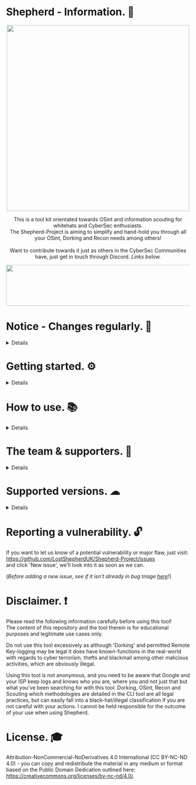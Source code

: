 # Shepherd - Information. 🐏<br>
<!-- Configuration -->
<body>
<!-- Header -->
<head>
  <p align="center">
    <img src="https://github.com/LostShepherdUK/Shepherd-Project/blob/gh-pages/Gallery/CapricornAlt.png?raw=true" width="500" height="508" /></p>
</head>


<!-- Informational -->
   <p align="center">
This is a tool kit orientated towards OSint and information scouting for whitehats and CyberSec enthusiasts.<br>
  The Shepherd-Project is aiming to simplify and hand-hold you through all your OSint, Dorking and Recon needs among others!<br>
  <br>
  Want to contribute towards it just as others in the CyberSec Communities have, just get in touch through Discord. <i>Links below.</i></p></body>

<!-- Divider -->
<body>
  <p align="center">
  <img src="https://github.com/LostShepherdUK/Shepherd-Project/blob/gh-pages/Gallery/neon-line-red.png?raw=true" width="850" height="112" /></p>
</body>


<!-- Notice -->
# Notice - Changes regularly. 📰<br>
<details>
  Latest:<br>
• Updated the foundations so it is utilising obsolete Dorkify as a foundation as well as own-coded changes.<br>
<br>
  Archived:<br>
• Updated the 'How to use.' so that it at leasts lists coming functions.<br>
• Working to make all media (images regarding the repository) uniform in scheme.<br>
• You can now visit our GitHub pages link <a href="https://lostshepherduk.github.io/Shepherd-Project/">here</a>.
</details>


<!-- Getting started -->
# Getting started. ⚙ <br>
<details>
It cannot be easier to get going, just follow the steps below! <br>
<br>
**Setup | Linux.** <br>
Not available just yet, least for the public. <br>
<br>
**Additional configuration.** <br>
• You'll need to get the prerequisite using <code>sudo pip install requirements.txt</code>, while in the Shepherd-Project file. 
</details>


<!-- How to use -->
# How to use. 📚<br>
<details>
• CLI-Cpanel: Command Line Interface CPanel which allows for remote recon such as Key Logging remotely, screen capture, and remote payload drops, for now at least. <br>
  <br>
• PingReq: Is it alive, is it dead? You'll know if you did <code>Shepherd -PingReq IP</code>. <br>
  <br>
• VulnCheck: From the infamous Log4j, to heartbleed and a mass port-scan on a public IP - you'll know where to hit them where it hurts using <code>Shepherd -VulnCheck IP</code>. <br>
  <br>
• WhoIs&Rec: <code>Shepherd -whoisrec IP</code>, will give you public record information about a domains owner, nameservers, etc. <br>
  <br>
• CrypteX: Utilise the CrypteX package developed by Cythes @ https://github.com/AlexKollar by running <code>Shepherd -CrypteX</code>. <br>
  <br>
• P-VPN Feed: Connect and Disconnect from ProtonVPN through the P-VPN Feed option. <br>
  <br>
• O-SInt: Automatically download the O-SInt toolkit ready for important to your browser with <code>Shepherd -O-SInt</code>! <br>
  <br>
• Version: States the version you're on, nothing more - nothing less. <br>
  <br>
</details>


<!-- The team & supporters -->
# The team & supporters. 👥<br>
<details>
Shepherd | Lead & Developer                            | https://github.com/LostShepherdUK<br>
Mason | Supporting Developer, Bug Testing or Research  | https://github.com/Elitesnts<br>
Cythes | Supporting Developer, Bug Testing or Research | https://github.com/AlexKollar<br>
SAINTS | Community Bug Testing                         | https://discord.com/invite/jpHrWjWeWS<br>
Askeron | Hosting                                      | https://www.askeron.uk<br>
</details>


<!-- Supported versions -->
# Supported versions. ☁<br>
<details>
Below you'll find advice for which versions we're still able to provide support for! <br>

| Version | Supported          |
| ------- | ------------------ |
| 2.x.x   | :white_check_mark: |
| 1.x.x   | :white_check_mark: |
</details>


<!-- Reporting a vulnerablity -->
# Reporting a vulnerability. 🔓<br>
If you want to let us know of a potential vulnerability or major flaw, just visit: <br>
https://github.com/LostShepherdUK/Shepherd-Project/issues <br>
and click 'New issue', we'll look into it as soon as we can.

(<i>Before adding a new issue, see if it isn't already in bug triage <a href="https://github.com/LostShepherdUK/Shepherd-Project/projects/2">here</a></i>!)


<!-- Disclaimer -->
# Disclaimer. ❗<br>
Please read the following information carefully before using this tool!<br>
The content of this repository and the tool therein is for educational purposes and legitimate use cases only.<br>

Do not use this tool excessively as although 'Dorking' and permitted Remote Key-logging may be legal it does have known-functions in the real-world<br>
with regards to cyber terrorism, thefts and blackmail among other malicious activities, which are obviously illegal.<br>

Using this tool is not anonymous, and you need to be aware that Google and your ISP keep logs and knows who you are, where you and not just that but what you've been searching for with this tool.  Dorking, OSint, Recon and Scouting which methodologies are detailed in the CLI tool are all legal practices, but can easily fall into a black-hat/illegal classification if you are not careful with your actions.  I cannot be held responsible for the outcome of your use when using Shepherd.<br>


<!-- License -->
# License. 🎓<br>
Attribution-NonCommercial-NoDerivatives 4.0 International (CC BY-NC-ND 4.0) - you can copy and redistribute the material in any medium or format based on the Public Domain Dedication outlined here: https://creativecommons.org/licenses/by-nc-nd/4.0/.
